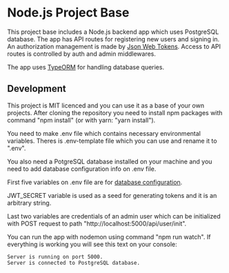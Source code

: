 # Node.js Project Base

This project base includes a Node.js backend app which uses PostgreSQL database. The app has API routes for registering new users and signing in. 
An authorization management is made by [Json Web Tokens](https://www.npmjs.com/package/jsonwebtoken). Access to API routes is controlled by auth and admin middlewares.

The app uses [TypeORM](https://typeorm.io/#/) for handling database queries.

## Development

This project is MIT licenced and you can use it as a base of your own projects. After cloning the repository you need to install npm packages with command "npm install" (or with yarn: "yarn install").

You need to make .env file which contains necessary environmental variables. Theres is .env-template file which you can use and rename it to ".env". 

You also need a PotgreSQL database installed on your machine and you need to add database configuration info on .env file.

First five variables on .env file are for [database configuration](https://typeorm.io/#/using-ormconfig/using-environment-variables).

JWT_SECRET variable is used as a seed for generating tokens and it is an arbitrary string. 

Last two variables are credentials of an admin user which can be initialized with POST request to path "http://localhost:5000/api/user/init".

You can run the app with nodemon using command "npm run watch". If everything is working you will see this text on your console:

```
Server is running on port 5000.
Server is connected to PostgreSQL database.
```
